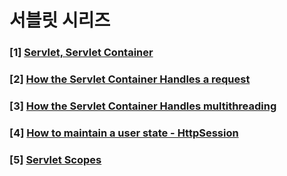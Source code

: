 # 서블릿 시리즈 

### [1] [Servlet, Servlet Container](https://gist.github.com/69fe9a40ab8720ac0eceadc4e177dbd5.git)

### [2] [How the Servlet Container Handles a request](https://gist.github.com/b6ef319b2892d98accceb1ac8d764f3d.git)

### [3] [How the Servlet Container Handles multithreading](https://gist.github.com/41f9a55a3e6e0f9412d5aaff88b31436.git)

### [4] [How to maintain a user state - HttpSession](https://gist.github.com/cc08ac2844f95e596a9b272ebe94bbc3.git)

### [5] [Servlet Scopes]()